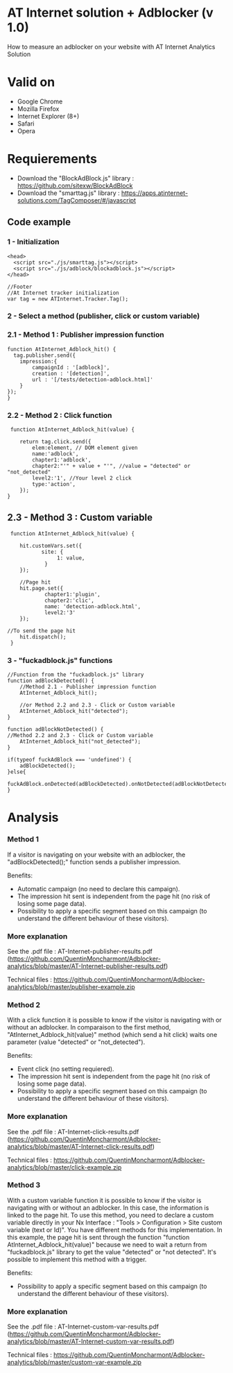 # AT Internet solution + Adblocker (v 1.0)

How to measure an adblocker on your website with AT Internet Analytics Solution

# Valid on

- Google Chrome
- Mozilla Firefox
- Internet Explorer (8+)
- Safari
- Opera

# Requierements

- Download the "BlockAdBlock.js" library : https://github.com/sitexw/BlockAdBlock
- Download the "smarttag.js" library : https://apps.atinternet-solutions.com/TagComposer/#/javascript

## Code example

### 1 - Initialization

    <head>
      <script src="./js/smarttag.js"></script>
      <script src="./js/adblock/blockadblock.js"></script>
    </head>
    
    //Footer
    //At Internet tracker initialization
    var tag = new ATInternet.Tracker.Tag();
    
### 2 - Select a method (publisher, click or custom variable)

### 2.1 - Method 1 : Publisher impression function

    function AtInternet_Adblock_hit() {
      tag.publisher.send({
		impression:{
			campaignId : '[adblock]',
			creation : '[detection]',
			url : '[/tests/detection-adblock.html]'
		}
	});
    }
    
### 2.2 - Method 2 : Click function
    
     function AtInternet_Adblock_hit(value) {
     
     	return tag.click.send({
     		elem:element, // DOM element given
     		name:'adblock', 
     		chapter1:'adblock', 
     		chapter2:"'" + value + "'", //value = "detected" or "not_detected"
     		level2:'1', //Your level 2 click
      		type:'action', 
      	});
    }

## 2.3 - Method 3 : Custom variable

     function AtInternet_Adblock_hit(value) {
     
        hit.customVars.set({
               site: {
                    1: value,
                }
        });
		
        //Page hit
        hit.page.set({
                chapter1:'plugin',
                chapter2:'clic',
                name: 'detection-adblock.html',
                level2:'3'
        });
		
	//To send the page hit
        hit.dispatch();
     }

### 3 - "fuckadblock.js" functions
		
    //Function from the "fuckadblock.js" library
    function adBlockDetected() {
    	//Method 2.1 - Publisher impression function
        AtInternet_Adblock_hit();
        
        //or Method 2.2 and 2.3 - Click or Custom variable
        AtInternet_Adblock_hit("detected");
    }
    
    function adBlockNotDetected() {
	//Method 2.2 and 2.3 - Click or Custom variable
        AtInternet_Adblock_hit("not_detected");
    }
		
    if(typeof fuckAdBlock === 'undefined') {
        adBlockDetected();
    }else{
        fuckAdBlock.onDetected(adBlockDetected).onNotDetected(adBlockNotDetected);
    }


# Analysis

### Method 1

If a visitor is navigating on your website with an adblocker, the "adBlockDetected();" function sends a publisher impression.

Benefits:
- Automatic campaign (no need to declare this campaign).
- The impression hit sent is independent from the page hit (no risk of losing some page data).
- Possibility to apply a specific segment based on this campaign (to understand the different behaviour of these visitors).


### More explanation

See the .pdf file : AT-Internet-publisher-results.pdf (https://github.com/QuentinMoncharmont/Adblocker-analytics/blob/master/AT-Internet-publisher-results.pdf)

Technical files : https://github.com/QuentinMoncharmont/Adblocker-analytics/blob/master/publisher-example.zip


### Method 2

With a click function it is possible to know if the visitor is navigating with or without an adblocker. In comparaison to the first method, "AtInternet_Adblock_hit(value)" method (which send a hit click) waits one parameter (value "detected" or "not_detected").

Benefits:
- Event click (no setting requiered).
- The impression hit sent is independent from the page hit (no risk of losing some page data).
- Possibility to apply a specific segment based on this campaign (to understand the different behaviour of these visitors).


### More explanation

See the .pdf file : AT-Internet-click-results.pdf (https://github.com/QuentinMoncharmont/Adblocker-analytics/blob/master/AT-Internet-click-results.pdf)

Technical files : https://github.com/QuentinMoncharmont/Adblocker-analytics/blob/master/click-example.zip


### Method 3

With a custom variable function it is possible to know if the visitor is navigating with or without an adblocker. In this case, the information is linked to the page hit. To use this method, you need to declare a custom variable directly in your Nx Interface  : "Tools > Configuration > Site custom variable (text or Id)". 
You have different methods for this implementation. In this example, the page hit is sent through the function "function AtInternet_Adblock_hit(value)" because we need to wait a return from "fuckadblock.js" library to get the value "detected" or "not detected". It's possible to implement this method with a trigger.    

Benefits:
- Possibility to apply a specific segment based on this campaign (to understand the different behaviour of these visitors).


### More explanation

See the .pdf file : AT-Internet-custom-var-results.pdf (https://github.com/QuentinMoncharmont/Adblocker-analytics/blob/master/AT-Internet-custom-var-results.pdf)

Technical files : https://github.com/QuentinMoncharmont/Adblocker-analytics/blob/master/custom-var-example.zip

